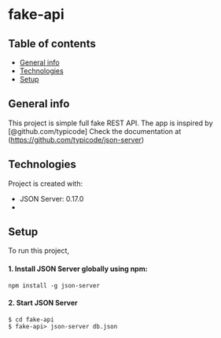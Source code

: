 # fake-api
## Table of contents
* [General info](#general-info)
* [Technologies](#technologies)
* [Setup](#setup)
## General info
This project is simple full fake REST API.
The app is inspired by [@github.com/typicode]
Check the documentation at (https://github.com/typicode/json-server)

## Technologies
Project is created with:
* JSON Server: 0.17.0
* 
## Setup
To run this project, 
#### **1. Install JSON Server globally using npm:**
```
npm install -g json-server
```
#### **2. Start JSON Server**

```
$ cd fake-api
$ fake-api> json-server db.json
```
